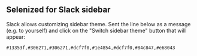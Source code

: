 Selenized for Slack sidebar
---------------------------

Slack allows customizing sidebar theme. Sent the line below as a message (e.g.
to yourself) and click on the "Switch sidebar theme" button that will appear:

    #13353f,#306271,#306271,#dcf7f0,#1e4854,#dcf7f0,#84c847,#e68043

